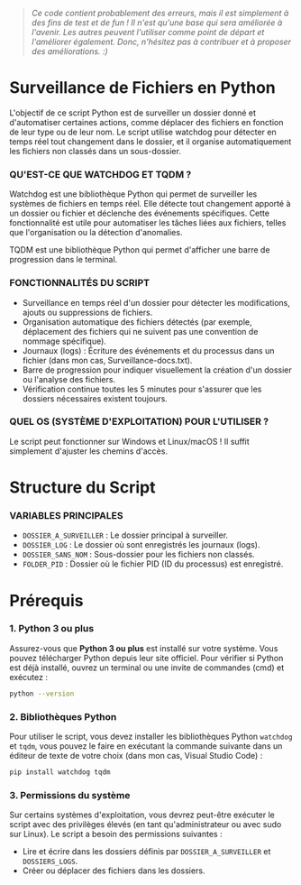 > *Ce code contient probablement des erreurs, mais il est simplement à des fins de test et de fun ! Il n'est qu'une base qui sera améliorée à l'avenir. Les autres peuvent l'utiliser comme point de départ et l'améliorer également. Donc, n'hésitez pas à contribuer et à proposer des améliorations. :)*
# Surveillance de Fichiers en Python
L'objectif de ce script Python est de surveiller un dossier donné et d'automatiser certaines actions, comme déplacer des fichiers en fonction de leur type ou de leur nom. Le script utilise watchdog pour détecter en temps réel tout changement dans le dossier, et il organise automatiquement les fichiers non classés dans un sous-dossier.

### QU'EST-CE QUE WATCHDOG ET TQDM ?
Watchdog est une bibliothèque Python qui permet de surveiller les systèmes de fichiers en temps réel. Elle détecte tout changement apporté à un dossier ou fichier et déclenche des événements spécifiques. Cette fonctionnalité est utile pour automatiser les tâches liées aux fichiers, telles que l'organisation ou la détection d'anomalies.

TQDM est une bibliothèque Python qui permet d'afficher une barre de progression dans le terminal.

### FONCTIONNALITÉS DU SCRIPT
- Surveillance en temps réel d'un dossier pour détecter les modifications, ajouts ou suppressions de fichiers.
- Organisation automatique des fichiers détectés (par exemple, déplacement des fichiers qui ne suivent pas une convention de nommage spécifique).
- Journaux (logs) : Écriture des événements et du processus dans un fichier (dans mon cas, Surveillance-docs.txt).
- Barre de progression pour indiquer visuellement la création d'un dossier ou l'analyse des fichiers.
- Vérification continue toutes les 5 minutes pour s'assurer que les dossiers nécessaires existent toujours.

### QUEL OS (SYSTÈME D'EXPLOITATION) POUR L'UTILISER ?
Le script peut fonctionner sur Windows et Linux/macOS ! Il suffit simplement d'ajuster les chemins d'accès.

# Structure du Script
### VARIABLES PRINCIPALES
- `DOSSIER_A_SURVEILLER` : Le dossier principal à surveiller.
- `DOSSIER_LOG` : Le dossier où sont enregistrés les journaux (logs).
- `DOSSIER_SANS_NOM` : Sous-dossier pour les fichiers non classés.
- `FOLDER_PID` : Dossier où le fichier PID (ID du processus) est enregistré.

# Prérequis
### 1. Python 3 ou plus
Assurez-vous que **Python 3 ou plus** est installé sur votre système. Vous pouvez télécharger Python depuis leur site officiel. Pour vérifier si Python est déjà installé, ouvrez un terminal ou une invite de commandes (cmd) et exécutez :
```bash
python --version
```

### 2. Bibliothèques Python
Pour utiliser le script, vous devez installer les bibliothèques Python `watchdog` et `tqdm`, vous pouvez le faire en exécutant la commande suivante dans un éditeur de texte de votre choix (dans mon cas, Visual Studio Code) :
```bash
pip install watchdog tqdm
```

### 3. Permissions du système
Sur certains systèmes d'exploitation, vous devrez peut-être exécuter le script avec des privilèges élevés (en tant qu'administrateur ou avec sudo sur Linux). Le script a besoin des permissions suivantes :
- Lire et écrire dans les dossiers définis par `DOSSIER_A_SURVEILLER` et `DOSSIERS_LOGS`.
- Créer ou déplacer des fichiers dans les dossiers.
